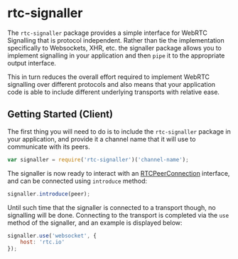 # rtc-signaller

The `rtc-signaller` package provides a simple interface for WebRTC Signalling that is protocol independent.  Rather than tie the implementation specifically to Websockets, XHR, etc. the signaller package allows you to implement signalling in your application and then `pipe` it to the appropriate output interface.

This in turn reduces the overall effort required to implement WebRTC signalling over different protocols and also means that your application code is able to include different underlying transports with relative ease.

## Getting Started (Client)

The first thing you will need to do is to include the `rtc-signaller` package in your application, and provide it a channel name that it will use to communicate with its peers.

```js
var signaller = require('rtc-signaller')('channel-name');
```

The signaller is now ready to interact with an [RTCPeerConnection](http://dev.w3.org/2011/webrtc/editor/webrtc.html#rtcpeerconnection-interface) interface, and can be connected using `introduce` method:

```js
signaller.introduce(peer);
```

Until such time that the signaller is connected to a transport though, no signalling will be done.  Connecting to the transport is completed via the `use` method of the signaller, and an example is displayed below:

```js
signaller.use('websocket', {
	host: 'rtc.io'
});
```

